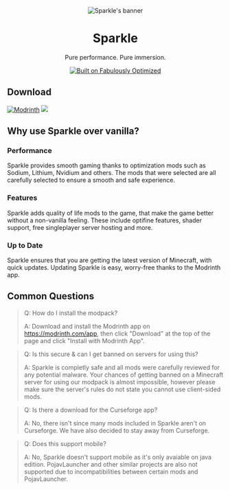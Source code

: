 <div align="center">

![Sparkle's banner](https://cdn.modrinth.com/data/cached_images/ed3b9d8f95b34ccd35b81eac6115cf1d8aa6b9c5_0.webp)
# Sparkle
Pure performance.
Pure immersion.
<!-- Markdown -->
[![Built on Fabulously Optimized](https://cdn.jsdelivr.net/npm/@intergrav/devins-badges@3/assets/cozy/built-with/fabulously-optimized_64h.png)](https://download.fo)

</div>

## Download

[![Modrinth][img-modrinth]][url-modrinth]
  <img src="https://img.shields.io/badge/dynamic/json?style=for-the-badge&labelColor=black&label=Available%20for&color=darkgreen&query=version&url=https://api.blueish.dev/api/minecraft/version?id=FSxxzmTL" />

## Why use Sparkle over vanilla?
### Performance
Sparkle provides smooth gaming thanks to optimization mods such as Sodium, Lithium, Nvidium and others. The mods that were selected are all carefully selected to ensure a smooth and safe experience.
### Features
Sparkle adds quality of life mods to the game, that make the game better without a non-vanilla feeling. These include optifine features, shader support, free singleplayer server hosting and more.
### Up to Date
Sparkle ensures that you are getting the latest version of Minecraft, with quick updates. Updating Sparkle is easy, worry-free thanks to the Modrinth app.

## Common Questions
> Q: How do I install the modpack?
> 
> A: Download and install the Modrinth app on https://modrinth.com/app, then click "Download" at the top of the page and click "Install with Modrinth App".

> Q: Is this secure & can I get banned on servers for using this?
> 
> A: Sparkle is completly safe and all mods were carefully reviewed for any potential malware. Your chances of getting banned on a Minecraft server for using our modpack is almost impossible, however please make sure the server's rules do not state you cannot use client-sided mods.

> Q: Is there a download for the Curseforge app?
> 
> A: No, there isn't since many mods included in Sparkle aren't on Curseforge. We have also decided to stay away from Curseforge.

> Q: Does this support mobile?
> 
> A: No, Sparkle doesn't support mobile as it's only avaiable on java edition. PojavLauncher and other similar projects are also not supported due to incompatibilities between certain mods and PojavLauncher.

[img-modrinth]: <https://img.shields.io/modrinth/dt/htQuHNQq?style=for-the-badge&label=Modrinth&color=darkgreen&labelColor=black&logo=modrinth>
[url-modrinth]: <https://modrinth.com/modpack/shiny.sparkle>
